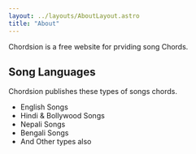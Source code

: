 ```yaml
---
layout: ../layouts/AboutLayout.astro
title: "About"
---
```


Chordsion is a free website for prviding song Chords.

## Song Languages

Chordsion publishes these types of songs chords.

- English Songs
- Hindi & Bollywood Songs
- Nepali Songs
- Bengali Songs
- And Other types also
